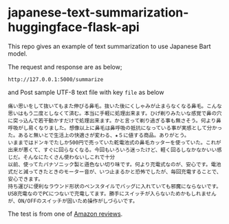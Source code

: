 # japanese-text-summarization-huggingface-flask-api

This repo gives an example of text summarization to use Japanese Bart model.

The request and response are as below;

```
http://127.0.0.1:5000/summarize
```

and Post sample UTF-8 text file with key `file` as below
```text
痛い思いをして抜いてもまた伸びる鼻毛。抜いた後にくしゃみが止まらなくなる鼻毛。こんな思いはもう二度としなくて済む。本当に手軽に処理出来ます。ひげ剃りみたいな感覚で鼻の穴に突っ込んで若干動かすだけで処理出来ます。かと言って剃り過ぎる事も無さそう。何より鼻呼吸がし易くなりました。想像以上に鼻毛は鼻呼吸の抵抗になっている事が実感として分かった。あると無いとで生活上の快適さが変わる、★５に値する商品。ありがとう。
いままではドンキでたしか500円で売っていた乾電池式の鼻毛カッターを使っていた。これが出来が悪くて、すぐに回らなくなる。今回もいろいろ迷ったけど、軽く回るしなかなかいい感じだ。そんなにたくさん使わないしこれで十分
以前、使ってたパナソニック製と遜色ない切り味です。何より充電式なのが、安心です。電池式だと減ってきたときのモーター音が、いつ止まるかと恐怖でしたが、毎回充電することで、安心できます。
持ち運びに便利なラウンド形状のペンスタイルでバッグに入れていても邪魔にならないです。USB充電なのでPCにつないで充電してます。勝手にスイッチが入らないためかもしれませんが、ON/OFFのスイッチが固いため操作がしづらいです。
```
The test is from one of [Amazon reviews](https://www.amazon.co.jp/-/en/Replacement-Washable-Rechargeable-Electric-Portable/product-reviews/B0C2Y71YXV/ref=cm_cr_arp_d_paging_btm_next_2?ie=UTF8&reviewerType=all_reviews&pageNumber=2).
